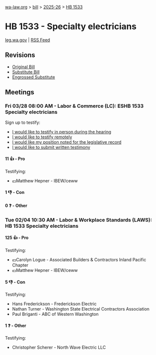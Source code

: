 [wa-law.org](/) > [bill](/bill/) > [2025-26](/bill/2025-26/) > [HB 1533](/bill/2025-26/hb/1533/)

# HB 1533 - Specialty electricians
[leg.wa.gov](https://app.leg.wa.gov/billsummary?BillNumber=1533&Year=2025&Initiative=false) | [RSS Feed](./rss.xml)

## Revisions
* [Original Bill](1/)
* [Substitute Bill](S/)
* [Engrossed Substitute](S.E/)

## Meetings
### Fri 03/28 08:00 AM - Labor & Commerce (LC): ESHB 1533 Specialty electricians
Sign up to testify:
* [I would like to testify in person during the hearing](https://app.leg.wa.gov/csi/Testifier/Add?chamber=House&mId=33145&aId=166133&caId=26652&tId=1)
* [I would like to testify remotely](https://app.leg.wa.gov/csi/Testifier/Add?chamber=House&mId=33145&aId=166133&caId=26652&tId=2)
* [I would like my position noted for the legislative record](https://app.leg.wa.gov/csi/Testifier/Add?chamber=House&mId=33145&aId=166133&caId=26652&tId=3)
* [I would like to submit written testimony](https://app.leg.wa.gov/csi/Testifier/Add?chamber=House&mId=33145&aId=166133&caId=26652&tId=4)

#### 11 👍 - Pro
Testifying:
* 💵Matthew Hepner - IBEW/ceww

#### 1 👎 - Con

#### 0 ❓ - Other

### Tue 02/04 10:30 AM - Labor & Workplace Standards (LAWS): HB 1533 Specialty electricians
#### 125 👍 - Pro
Testifying:
* 💵Carolyn Logue - Associated Builders & Contractors Inland Pacific Chapter
* 💵Matthew Hepner - IBEW/ceww

#### 5 👎 - Con
Testifying:
* Hans Frederickson - Frederickson Electric
* Nathan Turner - Washington State Electrical Contractors Association
* Paul Briganti - ABC of Western Washington

#### 1 ❓ - Other
Testifying:
* Christopher Scherer - North Wave Electric LLC

